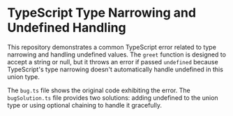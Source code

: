 # TypeScript Type Narrowing and Undefined Handling

This repository demonstrates a common TypeScript error related to type narrowing and handling undefined values.  The `greet` function is designed to accept a string or null, but it throws an error if passed `undefined` because TypeScript's type narrowing doesn't automatically handle undefined in this union type.

The `bug.ts` file shows the original code exhibiting the error. The `bugSolution.ts` file provides two solutions: adding undefined to the union type or using optional chaining to handle it gracefully.